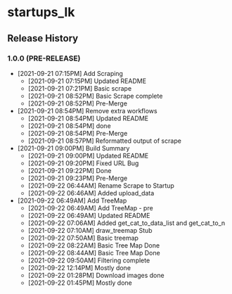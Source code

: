 # startups_lk

## Release History

### 1.0.0 (PRE-RELEASE)
* [2021-09-21 07:15PM] Add Scraping
  *  [2021-09-21 07:15PM] Updated README
  *  [2021-09-21 07:21PM] Basic scrape
  *  [2021-09-21 08:52PM] Basic Scrape complete
  *  [2021-09-21 08:52PM] Pre-Merge
* [2021-09-21 08:54PM] Remove extra workflows
  *  [2021-09-21 08:54PM] Updated README
  *  [2021-09-21 08:54PM] done
  *  [2021-09-21 08:54PM] Pre-Merge
  *  [2021-09-21 08:57PM] Reformatted output of scrape
* [2021-09-21 09:00PM] Build Summary
  *  [2021-09-21 09:00PM] Updated README
  *  [2021-09-21 09:20PM] Fixed URL Bug
  *  [2021-09-21 09:22PM] Done
  *  [2021-09-21 09:23PM] Pre-Merge
  *  [2021-09-22 06:44AM] Rename Scrape to Startup
  *  [2021-09-22 06:46AM] Added upload_data
* [2021-09-22 06:49AM] Add TreeMap
  *  [2021-09-22 06:49AM] Add TreeMap - pre
  *  [2021-09-22 06:49AM] Updated README
  *  [2021-09-22 07:06AM] Added get_cat_to_data_list and get_cat_to_n
  *  [2021-09-22 07:10AM] draw_treemap Stub
  *  [2021-09-22 07:50AM] Basic treemap
  *  [2021-09-22 08:22AM] Basic Tree Map Done
  *  [2021-09-22 08:44AM] Basic Tree Map Done
  *  [2021-09-22 09:50AM] Filtering complete
  *  [2021-09-22 12:14PM] Mostly done
  *  [2021-09-22 01:28PM] Download images done
  *  [2021-09-22 01:45PM] Mostly done
